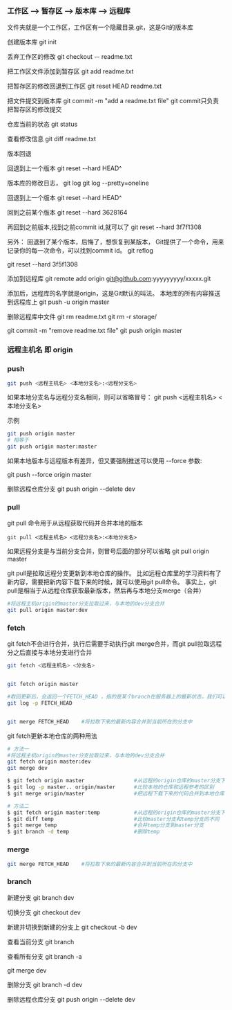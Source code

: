 ### 工作区 --> 暂存区 --> 版本库 --> 远程库

文件夹就是一个工作区，工作区有一个隐藏目录.git，这是Git的版本库

创建版本库
git init

丢弃工作区的修改
git checkout -- readme.txt

把工作区文件添加到暂存区
git add readme.txt

把暂存区的修改回退到工作区
git reset HEAD readme.txt

把文件提交到版本库
git commit -m "add a readme.txt file"  git commit只负责把暂存区的修改提交

仓库当前的状态
git status

查看修改信息
git diff readme.txt

版本回退

回退到上一个版本
git reset --hard HEAD^

版本库的修改日志，
git log
git log --pretty=oneline

回退到上一个版本
git reset --hard HEAD^

回到之前某个版本
git reset --hard 3628164

再回到之前版本,找到之前commit id,就可以了
git reset --hard 3f7f1308

另外：
回退到了某个版本，后悔了，想恢复到某版本，
Git提供了一个命令，用来记录你的每一次命令，可以找到commit id。
git reflog

git reset --hard 3f5f1308

添加到远程库
git remote add origin git@github.com:yyyyyyyyy/xxxxx.git

添加后，远程库的名字就是origin，这是Git默认的叫法。
本地库的所有内容推送到远程库上
git push -u origin master

删除远程库中文件
git rm readme.txt
git rm -r storage/

git commit -m "remove readme.txt file"
git push origin master


### 远程主机名 即  origin

### push

```bash
git push <远程主机名> <本地分支名>:<远程分支名>
```
如果本地分支名与远程分支名相同，则可以省略冒号：
git push <远程主机名> <本地分支名>

示例
```bash
git push origin master
# 相等于
git push origin master:master
```

如果本地版本与远程版本有差异，但又要强制推送可以使用 --force 参数:

git push --force origin master


删除远程仓库分支
git push origin --delete dev

### pull
git pull 命令用于从远程获取代码并合并本地的版本
```
git pull <远程主机名> <远程分支名>:<本地分支名>
```

如果远程分支是与当前分支合并，则冒号后面的部分可以省略
git pull origin master

git pull是拉取远程分支更新到本地仓库的操作。
比如远程仓库里的学习资料有了新内容，需要把新内容下载下来的时候，就可以使用git pull命令。
事实上，git pull是相当于从远程仓库获取最新版本，然后再与本地分支merge（合并）

```bash
#将远程主机origin的master分支拉取过来，与本地的dev分支合并
git pull origin master:dev
```


### fetch
git fetch不会进行合并，执行后需要手动执行git merge合并，而git pull拉取远程分之后直接与本地分支进行合并

```bash
git fetch <远程主机名> <分支名>
```

```bash

git fetch origin master

#取回更新后，会返回一个FETCH_HEAD ，指的是某个branch在服务器上的最新状态，我们可以在本地通过它查看刚取回的更新信息
git log -p FETCH_HEAD


git merge FETCH_HEAD    #将拉取下来的最新内容合并到当前所在的分支中
```



git fetch更新本地仓库的两种用法

```bash
# 方法一
#将远程主机origin的master分支拉取过来，与本地的dev分支合并
git fetch origin master:dev
git merge dev
```

```bash
$ git fetch origin master                #从远程的origin仓库的master分支下载代码到本地的origin maste
$ git log -p master.. origin/master      #比较本地的仓库和远程参考的区别
$ git merge origin/master                #把远程下载下来的代码合并到本地仓库，远程的和本地的合并
```

```bash
# 方法二
$ git fetch origin master:temp           #从远程的origin仓库的master分支下载到本地并新建一个分支temp
$ git diff temp                          #比较master分支和temp分支的不同
$ git merge temp                         #合并temp分支到master分支
$ git branch -d temp                     #删除temp
```

### merge

```bash
git merge FETCH_HEAD    #将拉取下来的最新内容合并到当前所在的分支中
```

### branch

新建分支
git branch dev

切换分支
git checkout dev

新建并切换到新建的分支上
git checkout -b dev

查看当前分支
git branch

查看所有分支
git branch -a

git merge dev

删除分支
git branch -d dev

删除远程仓库分支
git push origin --delete dev
